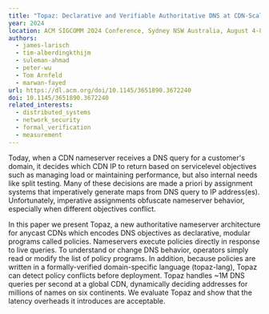 ```yaml
---
title: "Topaz: Declarative and Verifiable Authoritative DNS at CDN-Scale"
year: 2024
location: ACM SIGCOMM 2024 Conference, Sydney NSW Australia, August 4-8, 2024.
authors:
  - james-larisch
  - tim-alberdingkthijm
  - suleman-ahmad
  - peter-wu
  - Tom Arnfeld
  - marwan-fayed
url: https://dl.acm.org/doi/10.1145/3651890.3672240
doi: 10.1145/3651890.3672240
related_interests:
  - distributed_systems
  - network_security
  - formal_verification
  - measurement
---
```


Today, when a CDN nameserver receives a DNS query for a customer's domain, it decides which CDN IP to return based on servicelevel objectives such as managing load or maintaining performance, but also internal needs like split testing. Many of these decisions are made a priori by assignment systems that imperatively generate maps from DNS query to IP address(es). Unfortunately, imperative assignments obfuscate nameserver behavior, especially when different objectives conflict.

In this paper we present Topaz, a new authoritative nameserver architecture for anycast CDNs which encodes DNS objectives as declarative, modular programs called policies. Nameservers execute policies directly in response to live queries. To understand or change DNS behavior, operators simply read or modify the list of policy programs. In addition, because policies are written in a formally-verified domain-specific language (topaz-lang), Topaz can detect policy conflicts before deployment. Topaz handles ~1M DNS queries per second at a global CDN, dynamically deciding addresses for millions of names on six continents. We evaluate Topaz and show that the latency overheads it introduces are acceptable.
